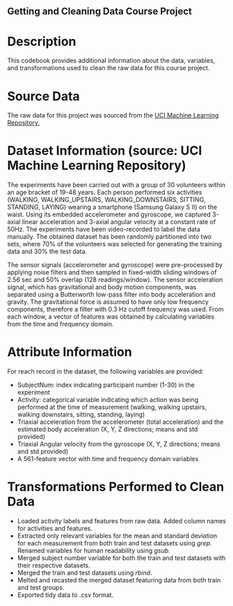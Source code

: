 ## **Getting and Cleaning Data Course Project**

# **Description**

This codebook provides additional information about the data, variables, and transformations used to clean the raw data for this course project.

# **Source Data**

The raw data for this project was sourced from the [UCI Machine Learning Repository.](http://archive.ics.uci.edu/ml/datasets/Human+Activity+Recognition+Using+Smartphones)

# **Dataset Information (source: UCI Machine Learning Repository)**

The experiments have been carried out with a group of 30 volunteers within an age bracket of 19-48 years. Each person performed six activities (WALKING, WALKING_UPSTAIRS, WALKING_DOWNSTAIRS, SITTING, STANDING, LAYING) wearing a smartphone (Samsung Galaxy S II) on the waist. Using its embedded accelerometer and gyroscope, we captured 3-axial linear acceleration and 3-axial angular velocity at a constant rate of 50Hz. The experiments have been video-recorded to label the data manually. The obtained dataset has been randomly partitioned into two sets, where 70% of the volunteers was selected for generating the training data and 30% the test data. 

The sensor signals (accelerometer and gyroscope) were pre-processed by applying noise filters and then sampled in fixed-width sliding windows of 2.56 sec and 50% overlap (128 readings/window). The sensor acceleration signal, which has gravitational and body motion components, was separated using a Butterworth low-pass filter into body acceleration and gravity. The gravitational force is assumed to have only low frequency components, therefore a filter with 0.3 Hz cutoff frequency was used. From each window, a vector of features was obtained by calculating variables from the time and frequency domain.

# **Attribute Information**

For reach record in the dataset, the following variables are provided:

- SubjectNum: index indicating participant number (1-30) in the experiment
- Activity: categorical variable indicating which action was being performed at the time of measurement (walking, walking upstairs, walking downstairs, sitting, standing, laying)
- Triaxial acceleration from the accelerometer (total acceleration) and the estimated body acceleration (X, Y, Z directions; means and std provided)
- Triaxial Angular velocity from the gyroscope (X, Y, Z directions; means and std provided)
- A 561-feature vector with time and frequency domain variables

# **Transformations Performed to Clean Data**

- Loaded activity labels and features from raw data. Added column names for activities and features.
- Extracted only relevant variables for the mean and standard deviation for each measurement from both train and test datasets using *grep*. Renamed variables for human readability using *gsub*.
- Merged subject number variable for both the train and test datasets with their respective datasets.
- Merged the train and test datasets using *rbind*. 
- Melted and recasted the merged dataset featuring data from both train and test groups.
- Exported tidy data to .csv format.